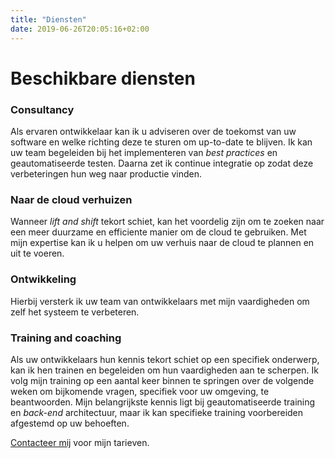 ```yaml
---
title: "Diensten"
date: 2019-06-26T20:05:16+02:00
---
```


# Beschikbare diensten

### Consultancy
Als ervaren ontwikkelaar kan ik u adviseren over de toekomst van uw software en welke richting deze te sturen om up-to-date te blijven. Ik kan uw team begeleiden bij het implementeren van _best practices_ en geautomatiseerde testen. Daarna zet ik continue integratie op zodat deze verbeteringen hun weg naar productie vinden.

### Naar de cloud verhuizen
Wanneer _lift and shift_ tekort schiet, kan het voordelig zijn om te zoeken naar een meer duurzame en efficiente manier om de cloud te gebruiken. Met mijn expertise kan ik u helpen om uw verhuis naar de cloud te plannen en uit te voeren.

### Ontwikkeling
Hierbij versterk ik uw team van ontwikkelaars met mijn vaardigheden om zelf het systeem te verbeteren.

### Training and coaching
Als uw ontwikkelaars hun kennis tekort schiet op een specifiek onderwerp, kan ik hen trainen en begeleiden om hun vaardigheden aan te scherpen. Ik volg mijn training op een aantal keer binnen te springen over de volgende weken om bijkomende vragen, specifiek voor uw omgeving, te beantwoorden. Mijn belangrijkste kennis ligt bij geautomatiseerde training en _back-end_ architectuur, maar ik kan specifieke training voorbereiden afgestemd op uw behoeften.

[Contacteer mij](/) voor mijn tarieven.